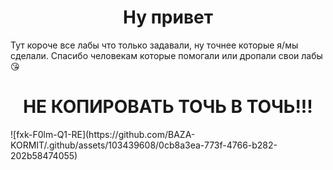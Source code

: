 <h1 align="center">Ну привет</h1>  
<span align="center" size=4>Тут короче все лабы что только задавали, ну точнее которые я/мы сделали. Спасибо человекам которые помогали или дропали свои лабы 😘</span></br>
<h1 align="center">НЕ КОПИРОВАТЬ ТОЧЬ В ТОЧЬ!!!</h1>
![fxk-F0lm-Q1-RE](https://github.com/BAZA-KORMIT/.github/assets/103439608/0cb8a3ea-773f-4766-b282-202b58474055)
